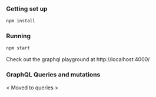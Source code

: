 ### Getting set up

```bash
npm install
```

### Running

```bash
npm start
```

Check out the graphql playground at http://localhost:4000/

### GraphQL Queries and mutations

< Moved to queries >